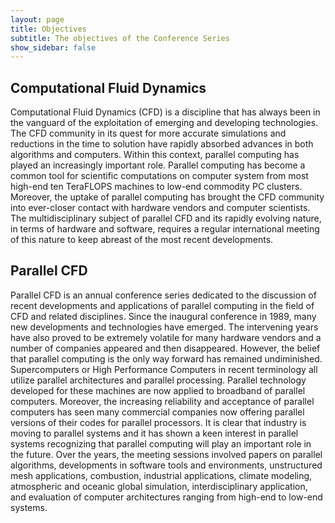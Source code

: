 ```yaml
---
layout: page
title: Objectives
subtitle: The objectives of the Conference Series
show_sidebar: false
---
```


## Computational Fluid Dynamics

Computational Fluid Dynamics (CFD) is a discipline that has always been in the vanguard of the exploitation of emerging and developing technologies. The CFD community in its quest for more accurate simulations and reductions in the time to solution have rapidly absorbed advances in both algorithms and computers. Within this context, parallel computing has played an increasingly important role. Parallel computing has become a common tool for scientific computations on computer system from most high-end ten TeraFLOPS machines to low-end commodity PC clusters. Moreover, the uptake of parallel computing has brought the CFD community into ever-closer contact with hardware vendors and computer scientists. The multidisciplinary subject of parallel CFD and its rapidly evolving nature, in terms of hardware and software, requires a regular international meeting of this nature to keep abreast of the most recent developments.

## Parallel CFD

Parallel CFD is an annual conference series dedicated to the discussion of recent developments and applications of parallel computing in the field of CFD and related disciplines. Since the inaugural conference in 1989, many new developments and technologies have emerged. The intervening years have also proved to be extremely volatile for many hardware vendors and a number of companies appeared and then disappeared. However, the belief that parallel computing is the only way forward has remained undiminished. Supercomputers or High Performance Computers in recent terminology all utilize parallel architectures and parallel processing. Parallel technology developed for these machines are now applied to broadband of parallel computers. Moreover, the increasing reliability and acceptance of parallel computers has seen many commercial companies now offering parallel versions of their codes for parallel processors. It is clear that industry is moving to parallel systems and it has shown a keen interest in parallel systems recognizing that parallel computing will play an important role in the future. Over the years, the meeting sessions involved papers on parallel algorithms, developments in software tools and environments, unstructured mesh applications, combustion, industrial applications, climate modeling, atmospheric and oceanic global simulation, interdisciplinary application, and evaluation of computer architectures ranging from high-end to low-end systems.

